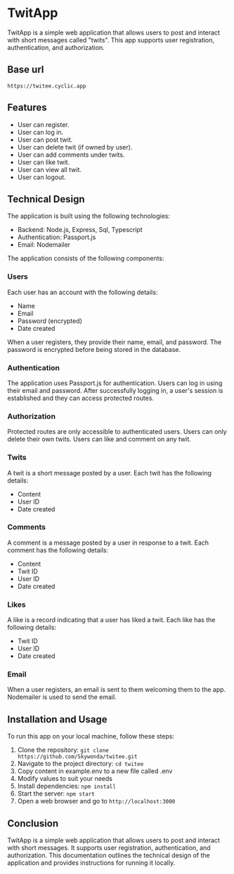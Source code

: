 # TwitApp

TwitApp is a simple web application that allows users to post and interact with short messages called "twits". This app supports user registration, authentication, and authorization.

## Base url

```
https://twitee.cyclic.app
```

## Features

- User can register.
- User can log in.
- User can post twit.
- User can delete twit (if owned by user).
- User can add comments under twits.
- User can like twit.
- User can view all twit.
- User can logout.

## Technical Design

The application is built using the following technologies:

- Backend: Node.js, Express, Sql, Typescript
- Authentication: Passport.js
- Email: Nodemailer

The application consists of the following components:

### Users

Each user has an account with the following details:

- Name
- Email
- Password (encrypted)
- Date created

When a user registers, they provide their name, email, and password. The password is encrypted before being stored in the database.

### Authentication

The application uses Passport.js for authentication. Users can log in using their email and password. After successfully logging in, a user's session is established and they can access protected routes.

### Authorization

Protected routes are only accessible to authenticated users. Users can only delete their own twits. Users can like and comment on any twit.

### Twits

A twit is a short message posted by a user. Each twit has the following details:

- Content
- User ID
- Date created

### Comments

A comment is a message posted by a user in response to a twit. Each comment has the following details:

- Content
- Twit ID
- User ID
- Date created

### Likes

A like is a record indicating that a user has liked a twit. Each like has the following details:

- Twit ID
- User ID
- Date created

### Email

When a user registers, an email is sent to them welcoming them to the app. Nodemailer is used to send the email.

## Installation and Usage

To run this app on your local machine, follow these steps:

1. Clone the repository: `git clone https://github.com/Skywonda/twitee.git`
2. Navigate to the project directory: `cd twitee`
3. Copy content in example.env to a new file called .env
4. Modify values to suit your needs
5. Install dependencies: `npm install`
6. Start the server: `npm start`
7. Open a web browser and go to `http://localhost:3000`

## Conclusion

TwitApp is a simple web application that allows users to post and interact with short messages. It supports user registration, authentication, and authorization. This documentation outlines the technical design of the application and provides instructions for running it locally.
